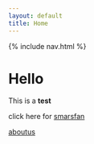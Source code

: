 ```yaml
---
layout: default
title: Home
---
```

{% include nav.html %}

# Hello

This is a **test**

click here for [smarsfan](https://www.smarsfan.com)

[aboutus](aboutus)